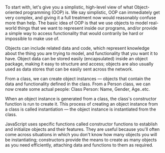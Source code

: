 To start with, let's give you a simplistic, high-level view of what Object-oriented programming (OOP) is. We say simplistic, OOP can immediately get very complex, and giving it a full treatment now would reasonably confuse more than help. The basic idea of OOP is that we use objects to model real-world things that we want to represent inside our programs, and/or provide a simple way to access functionality that would contrarily be hard or impossible to make use of.

Objects can include related data and code, which represent knowledge about the thing you are trying to model, and functionality that you want it to have. Object data can be stored easily (encapsulated) inside an object package, making it easy to structure and access; objects are also usually used as data stores that can be easily sent across the network.

From a class, we can create object instances — objects that contain the data and functionality defined in the class. From a Person class, we can now create some actual people:
Class Person:
Name, Gender, Age..etc.

When an object instance is generated from a class, the class's constructor function is run to create it. This process of creating an object instance from a class is called instantiation — the object instance is instantiated from the class.

JavaScript uses specific functions called constructor functions to establish and initialize objects and their features. They are useful because you'll often come across situations in which you don't know how many objects you will be instantiating; constructors provide the means to create as many objects as you need efficiently, attaching data and functions to them as required.
